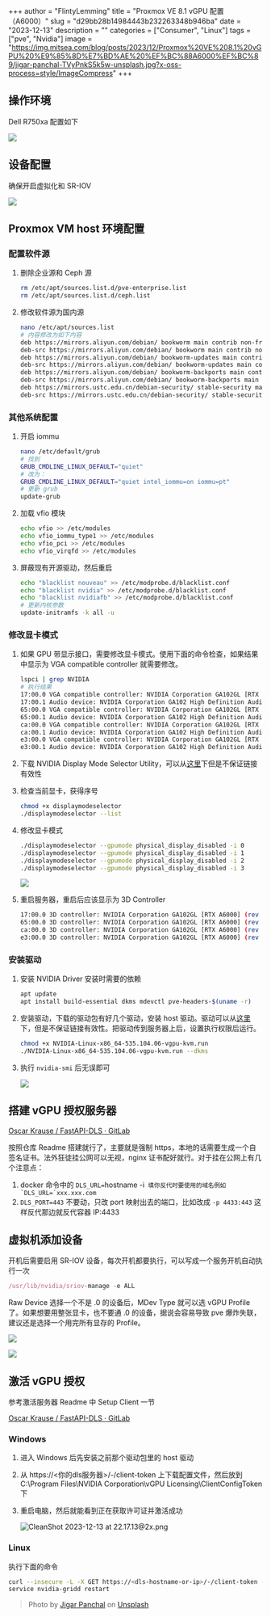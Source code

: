 +++
author = "FlintyLemming"
title = "Proxmox VE 8.1 vGPU 配置 （A6000）"
slug = "d29bb28b14984443b232263348b946ba"
date = "2023-12-13"
description = ""
categories = ["Consumer", "Linux"]
tags = ["pve", "Nvidia"]
image = "https://img.mitsea.com/blog/posts/2023/12/Proxmox%20VE%208.1%20vGPU%20%E9%85%8D%E7%BD%AE%20%EF%BC%88A6000%EF%BC%89/jigar-panchal-TVyPnkS5k5w-unsplash.jpg?x-oss-process=style/ImageCompress"
+++

## 操作环境

Dell R750xa 配置如下

![](https://img.mitsea.com/blog/posts/2023/12/Proxmox%20VE%208.1%20vGPU%20%E9%85%8D%E7%BD%AE%20%EF%BC%88A6000%EF%BC%89/Untitled.png?x-oss-process=style/ImageCompress)

## 设备配置

确保开启虚拟化和 SR-IOV

![](https://img.mitsea.com/blog/posts/2023/12/Proxmox%20VE%208.1%20vGPU%20%E9%85%8D%E7%BD%AE%20%EF%BC%88A6000%EF%BC%89/Untitled%201.png?x-oss-process=style/ImageCompress)

## Proxmox VM host 环境配置

### 配置软件源

1. 删除企业源和 Ceph 源

    ```bash
    rm /etc/apt/sources.list.d/pve-enterprise.list
    rm /etc/apt/sources.list.d/ceph.list
    ```

2. 修改软件源为国内源

    ```bash
    nano /etc/apt/sources.list
    # 内容修改为如下内容
    deb https://mirrors.aliyun.com/debian/ bookworm main contrib non-free
    deb-src https://mirrors.aliyun.com/debian/ bookworm main contrib non-free
    deb https://mirrors.aliyun.com/debian/ bookworm-updates main contrib non-free
    deb-src https://mirrors.aliyun.com/debian/ bookworm-updates main contrib non-free
    deb https://mirrors.aliyun.com/debian/ bookworm-backports main contrib non-free
    deb-src https://mirrors.aliyun.com/debian/ bookworm-backports main contrib non-free
    deb https://mirrors.ustc.edu.cn/debian-security/ stable-security main contrib non-free
    deb-src https://mirrors.ustc.edu.cn/debian-security/ stable-security main contrib non-free
    ```

### 其他系统配置

1. 开启 iommu

    ```bash
    nano /etc/default/grub
    # 找到
    GRUB_CMDLINE_LINUX_DEFAULT="quiet"
    # 改为：
    GRUB_CMDLINE_LINUX_DEFAULT="quiet intel_iommu=on iommu=pt"
    # 更新 grub
    update-grub
    ```

2. 加载 vfio 模块

    ```bash
    echo vfio >> /etc/modules
    echo vfio_iommu_type1 >> /etc/modules
    echo vfio_pci >> /etc/modules
    echo vfio_virqfd >> /etc/modules
    ```

3. 屏蔽现有开源驱动，然后重启

    ```bash
    echo "blacklist nouveau" >> /etc/modprobe.d/blacklist.conf
    echo "blacklist nvidia" >> /etc/modprobe.d/blacklist.conf
    echo "blacklist nvidiafb" >> /etc/modprobe.d/blacklist.conf
    # 更新内核参数
    update-initramfs -k all -u
    ```

### 修改显卡模式

1. 如果 GPU 带显示接口，需要修改显卡模式。使用下面的命令检查，如果结果中显示为 VGA compatible controller 就需要修改。

    ```bash
    lspci | grep NVIDIA
    # 执行结果
    17:00.0 VGA compatible controller: NVIDIA Corporation GA102GL [RTX A6000] (rev a1)
    17:00.1 Audio device: NVIDIA Corporation GA102 High Definition Audio Controller (rev a1)
    65:00.0 VGA compatible controller: NVIDIA Corporation GA102GL [RTX A6000] (rev a1)
    65:00.1 Audio device: NVIDIA Corporation GA102 High Definition Audio Controller (rev a1)
    ca:00.0 VGA compatible controller: NVIDIA Corporation GA102GL [RTX A6000] (rev a1)
    ca:00.1 Audio device: NVIDIA Corporation GA102 High Definition Audio Controller (rev a1)
    e3:00.0 VGA compatible controller: NVIDIA Corporation GA102GL [RTX A6000] (rev a1)
    e3:00.1 Audio device: NVIDIA Corporation GA102 High Definition Audio Controller (rev a1)
    ```

2. 下载 NVIDIA Display Mode Selector Utility，可以从[这里](https://index.mitsea.com/%E8%BD%AF%E4%BB%B6/%E5%BA%94%E7%94%A8%E7%A8%8B%E5%BA%8F/Display_Mode-1.61.0.zip)下但是不保证链接有效性
3. 检查当前显卡，获得序号

    ```bash
    chmod +x displaymodeselector
    ./displaymodeselector --list
    ```

4. 修改显卡模式

    ```bash
    ./displaymodeselector --gpumode physical_display_disabled -i 0
    ./displaymodeselector --gpumode physical_display_disabled -i 1
    ./displaymodeselector --gpumode physical_display_disabled -i 2
    ./displaymodeselector --gpumode physical_display_disabled -i 3
    ```

    ![](https://img.mitsea.com/blog/posts/2023/12/Proxmox%20VE%208.1%20vGPU%20%E9%85%8D%E7%BD%AE%20%EF%BC%88A6000%EF%BC%89/Untitled%202.png?x-oss-process=style/ImageCompress)

5. 重启服务器，重启后应该显示为 3D Controller

    ```bash
    17:00.0 3D controller: NVIDIA Corporation GA102GL [RTX A6000] (rev a1)
    65:00.0 3D controller: NVIDIA Corporation GA102GL [RTX A6000] (rev a1)
    ca:00.0 3D controller: NVIDIA Corporation GA102GL [RTX A6000] (rev a1)
    e3:00.0 3D controller: NVIDIA Corporation GA102GL [RTX A6000] (rev a1)
    ```

### 安装驱动

1. 安装 NVIDIA Driver 安装时需要的依赖

    ```bash
    apt update
    apt install build-essential dkms mdevctl pve-headers-$(uname -r)
    ```

2. 安装驱动，下载的驱动包有好几个驱动，安装 host 驱动。驱动可以从[这里](https://index.mitsea.com/%E8%BD%AF%E4%BB%B6/%E9%A9%B1%E5%8A%A8%E5%92%8C%E5%85%B6%E4%BB%96%E9%95%9C%E5%83%8F/NVIDIA-GRID-Linux-KVM-535.104.06-535.104.05-537.13.zip)下，但是不保证链接有效性。把驱动传到服务器上后，设置执行权限后运行。

    ```bash
    chmod +x NVIDIA-Linux-x86_64-535.104.06-vgpu-kvm.run
    ./NVIDIA-Linux-x86_64-535.104.06-vgpu-kvm.run --dkms
    ```

3. 执行 `nvidia-smi` 后无误即可

    ![](https://img.mitsea.com/blog/posts/2023/12/Proxmox%20VE%208.1%20vGPU%20%E9%85%8D%E7%BD%AE%20%EF%BC%88A6000%EF%BC%89/Untitled%203.png?x-oss-process=style/ImageCompress)

## 搭建 vGPU 授权服务器

[Oscar Krause / FastAPI-DLS · GitLab](https://git.collinwebdesigns.de/oscar.krause/fastapi-dls)

按照仓库 Readme 搭建就行了，主要就是强制 https，本地的话需要生成一个自签名证书。法外狂徒挂公网可以无视，nginx 证书配好就行。对于挂在公网上有几个注意点：

1. docker 命令中的 `DLS_URL=`hostname -i`` 填你反代时要使用的域名例如`DLS_URL=`xxx.xxx.com`` 
2. `DLS_PORT=443` 不要动，只改 port 映射出去的端口，比如改成 `-p 4433:443` 这样反代那边就反代容器 IP:4433

## 虚拟机添加设备

开机后需要启用 SR-IOV 设备，每次开机都要执行，可以写成一个服务开机自动执行一次

```jsx
/usr/lib/nvidia/sriov-manage -e ALL
```

Raw Device 选择一个不是 .0 的设备后，MDev Type 就可以选 vGPU Profile 了。如果想要用整张显卡，也不要通 .0 的设备，据说会容易导致 pve 爆炸失联，建议还是选择一个用完所有显存的 Profile。

![](https://img.mitsea.com/blog/posts/2023/12/Proxmox%20VE%208.1%20vGPU%20%E9%85%8D%E7%BD%AE%20%EF%BC%88A6000%EF%BC%89/Untitled%204.png?x-oss-process=style/ImageCompress)

![](https://img.mitsea.com/blog/posts/2023/12/Proxmox%20VE%208.1%20vGPU%20%E9%85%8D%E7%BD%AE%20%EF%BC%88A6000%EF%BC%89/Untitled%205.png?x-oss-process=style/ImageCompress)

## 激活 vGPU 授权

参考激活服务器 Readme 中 Setup Client 一节

[Oscar Krause / FastAPI-DLS · GitLab](https://git.collinwebdesigns.de/oscar.krause/fastapi-dls#setup-client)

### Windows

1. 进入 Windows 后先安装之前那个驱动包里的 host 驱动
2. 从 https://<你的dls服务器>/-/client-token 上下载配置文件，然后放到 C:\Program Files\NVIDIA Corporation\vGPU Licensing\ClientConfigToken 下
3. 重启电脑，然后就能看到正在获取许可证并激活成功

    ![CleanShot 2023-12-13 at 22.17.13@2x.png](Proxmox%20VE%208%201%20vGPU%20%E9%85%8D%E7%BD%AE%20%EF%BC%88A6000%EF%BC%89%20d29bb28b14984443b232263348b946ba/CleanShot_2023-12-13_at_22.17.132x.png?x-oss-process=style/ImageCompress)

### Linux

执行下面的命令

```bash
curl --insecure -L -X GET https://<dls-hostname-or-ip>/-/client-token -o /etc/nvidia/ClientConfigToken/client_configuration_token_$(date '+%d-%m-%Y-%H-%M-%S').tok
service nvidia-gridd restart
```

> Photo by [Jigar Panchal](https://unsplash.com/@brave4_heart?utm_content=creditCopyText&utm_medium=referral&utm_source=unsplash) on [Unsplash](https://unsplash.com/photos/a-very-colorful-abstract-background-with-a-lot-of-blocks-TVyPnkS5k5w?utm_content=creditCopyText&utm_medium=referral&utm_source=unsplash)
  